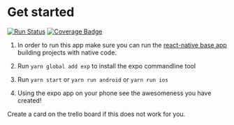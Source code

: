 # Get started

[![Run Status](https://api.shippable.com/projects/59a3023bcf8c1407003521c5/badge?branch=master)](https://app.shippable.com/github/IanEdington/sharebibles)
[![Coverage Badge](https://api.shippable.com/projects/59a3023bcf8c1407003521c5/coverageBadge?branch=master)](https://app.shippable.com/github/IanEdington/sharebibles)

1. In order to run this app make sure you can run the [react-native base app](https://facebook.github.io/react-native/docs/getting-started.html) building projects with native code.

2. Run `yarn global add exp` to install the expo commandline tool

3. Run `yarn start` or `yarn run android` or `yarn run ios`

4. Using the expo app on your phone see the awesomeness you have created!

Create a card on the trello board if this does not work for you.
